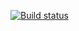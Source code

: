 [![Build status](https://alexnalbandov.visualstudio.com/_apis/public/build/definitions/f32665ae-d113-43dc-9b66-6f046094f8a4/13/badge)](https://alexnalbandov.visualstudio.com/GLOBot/_build/latest?definitionId=13&branch=master)

